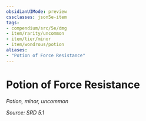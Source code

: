 ```yaml
---
obsidianUIMode: preview
cssclasses: json5e-item
tags:
- compendium/src/5e/dmg
- item/rarity/uncommon
- item/tier/minor
- item/wondrous/potion
aliases: 
- "Potion of Force Resistance"
---
```

# Potion of Force Resistance
*Potion, minor, uncommon*  


*Source: SRD 5.1*